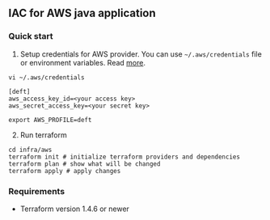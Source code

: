 ## IAC for AWS java application

### Quick start

1. Setup credentials for AWS provider. You can use `~/.aws/credentials` file or environment variables. Read [more](https://registry.terraform.io/providers/hashicorp/aws/latest/docs#authentication).

```shell
vi ~/.aws/credentials
```

```shell
[deft]
aws_access_key_id=<your access key>
aws_secret_access_key=<your secret key>
```

```shell
export AWS_PROFILE=deft
```

2. Run terraform

```shell
cd infra/aws
terraform init # initialize terraform providers and dependencies
terraform plan # show what will be changed
terraform apply # apply changes
``` 

### Requirements

- Terraform version 1.4.6 or newer
